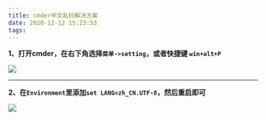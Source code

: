 ```yaml
---
title: cmder中文乱码解决方案
date: 2020-12-12 15:23:53
tags:
---
```


**1、打开cmder，在右下角选择`菜单->setting`，或者快捷键 `win+alt+P`**

![](/images/2020/12/12/47053000.png)


------------

**2、在`Environment`里添加`set LANG=zh_CN.UTF-8`，然后重启即可**

![](/images/2020/12/12/47063000.png)